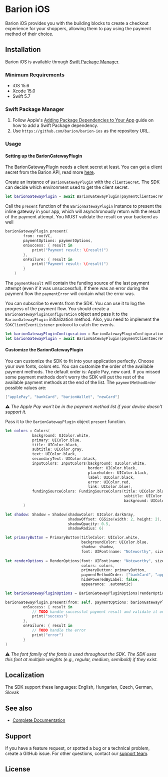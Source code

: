 
# Barion iOS

Barion iOS provides you with the building blocks to create a checkout experience for your shoppers, allowing them to pay using the payment method of their choice.


## Installation

Barion iOS is available through [Swift Package Manager](https://swift.org/package-manager/).

### Minimum Requirements

- iOS 15.6
- Xcode 15.0
- Swift 5.7

### Swift Package Manager

1. Follow Apple's [Adding Package Dependencies to Your App](
https://developer.apple.com/documentation/xcode/adding_package_dependencies_to_your_app
) guide on how to add a Swift Package dependency.
2. Use `https://github.com/barion/barion-ios` as the repository URL.

### Usage

#### Setting up the BarionGatewayPlugin

The BarionGatewayPlugin needs a client secret at least. You can get a client secret from the Barion API, read more [here](https://docs.barion.com).

Create an instance of `BarionGatewayPlugin` with the `clientSecret`. The SDK can decide which environment used to get the client secret.

```swift
let barionGatewayPlugin = await BarionGatewayPlugin(paymentClientSecret: clientSecret)
```

Call the `present` function of the `BarionGatewayPlugin` instance to present the inline gateway in your app, which will asynchronously return with the result of the payment attempt. You MUST validate the result on your backend as well

```swift
barionGatewayPlugin.present(
        from: rootVC,
        paymentOptions: paymentOptions,
        onSuccess: { result in
            print("Payment result: \(result)")
        },
        onFailure: { result in
            print("Payment result: \(result)")
        }
    )
```

The `paymentResult` will contain the funding source of the last payment attempt (even if it was unsuccessful).
If there was an error during the payment flow the `paymentError` will contain what the error was. 

You can subscribe to events from the SDK. You can use it to log the progress of the payment flow.
You should create a `BarionGatewayPluginConfiguration` object and pass it to the `BarionGatewayPlugin` initialization method.
Also, you need to implement the `SDKClientEventListener` protocol to catch the events.

```swift
let barionGatewayPluginConfiguration = BarionGatewayPluginConfiguration(sdkEventListener: self)
let barionGatewayPlugin = await BarionGatewayPlugin(paymentClientSecret: clientSecret, configuration: barionGatewayPluginConfiguration)
```

#### Customize the BarionGatewayPlugin

You can customize the SDK to fit into your application perfectly. Choose your own fonts, colors etc.
You can customize the order of the available payment methods. The default order is: Apple Pay, new card. If you missed some payment methods don't worry the SDK will put the rest of the available payment methods at the end of the list.
The `paymentMethodOrder` possible values are:
```swift
["applePay", "bankCard", "barionWallet", "newCard"]
```

:warning: _The Apple Pay won't be in the payment method list if your device doesn't support it._

Pass it to the `BarionGatewayPlugin` object `present` function.

```swift
let colors = Colors(
            background: UIColor.white,
            primary: UIColor.blue,
            title: UIColor.black,
            subtitle: UIColor.gray,
            text: UIColor.black,
            secondaryText: UIColor.black,
            inputColors: InputColors(background: UIColor.white,
                                     border: UIColor.black,
                                     placeholder: UIColor.black,
                                     label: UIColor.black,
                                     error: UIColor.red,
                                     link: UIColor.blue),
            fundingSourceColors: FundingSourceColors(title: UIColor.black,
                                                     subtitle: UIColor.darkGray,
                                                     background: UIColor.lightGray)
        )

let shadow: Shadow = Shadow(shadowColor: UIColor.darkGray, 
                            shadowOffset: CGSize(width: 2, height: 2), 
                            shadowOpacity: 0.5, 
                            shadowRadius: 6)

let primaryButton = PrimaryButton(titleColor: UIColor.white,
                                  backgroundColor: UIColor.blue,
                                  shadow: shadow,
                                  font: UIFont(name: "Noteworthy", size: 15))
        
let renderOptions = RenderOptions(font: UIFont(name: "Noteworthy", size: 15), 
                                  colors: colors, 
                                  primaryButton: primaryButton,
                                  paymentMethodOrder: ["bankCard", "applePay"], 
                                  hidePoweredByLabel: false,
                                  appearance: .automatic)

let barionGatewayPluginOptions = BarionGatewayPluginOptions(renderOptions: renderOptions, locale: "en_US")

barionGatewayPlugin.present(from: self, paymentOptions: barionGatewayPluginOptions,
        onSuccess: { result in
            // TODO handle successful payment result and validate it on your backend
            print("success")
        },
        onFailure: { result in
            // TODO handle the error
            print("error")
        }
)
```

:warning: _The font family of the fonts is used throughout the SDK. The SDK uses this font at multiple weights (e.g., regular, medium, semibold) if they exist._

## Localization

The SDK support these languages:
English, Hungarian, Czech, German, Slovak


## See also

* [Complete Documentation](https://docs.barion.com)


## Support

If you have a feature request, or spotted a bug or a technical problem, create a GitHub issue. For other questions, contact our [support team](https://barion.com).


## License
